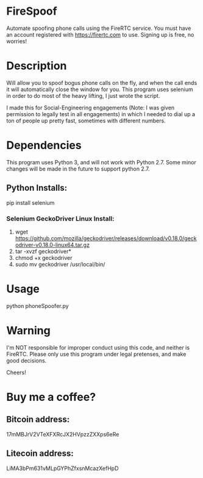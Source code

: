 # FireSpoof
Automate spoofing phone calls using the FireRTC service. You must have an account registered with https://firertc.com to use. Signing up is free, no worries!

# Description 
Will allow you to spoof bogus phone calls on the fly, and when the call ends it will automatically close the window for you. This program uses selenium in order to do most of the heavy lifting, I just wrote the script. 

I made this for Social-Engineering engagements (Note: I was given permission to legally test in all engagements) in which I needed to dial up a ton of people up pretty fast, sometimes with different numbers. 

# Dependencies 
This program uses Python 3, and will not work with Python 2.7. Some minor changes will be made in the future to support python 2.7.
## Python Installs: 
pip install selenium

### Selenium GeckoDriver Linux Install:

1. wget https://github.com/mozilla/geckodriver/releases/download/v0.18.0/geckodriver-v0.18.0-linux64.tar.gz
2. tar -xvzf geckodriver*
3. chmod +x geckodriver
4. sudo mv geckodriver /usr/local/bin/

# Usage

python phoneSpoofer.py <PhoneToSpoof> <PhoneToCall> <Username for FireRTC> <Password for FireRTC>
  
# Warning

I'm NOT responsible for improper conduct using this code, and neither is FireRTC. Please only use this program under legal pretenses, and make good decisions. 

Cheers!

# Buy me a coffee? 
## Bitcoin address: 
17mMBJrV2VTeXFXRcJX2HVpzzZXXps6eRe
## Litecoin address: 
LiMA3bPm631vMLpGYPhZfxsnMcazXefHpD
